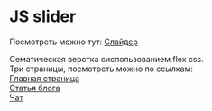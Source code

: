 # JS slider

Посмотреть можно тут: [Слайдер](https://obelix84.github.io/otus-js-html-hw9/)

Сематическая верстка сиспользованием flex css.  
Три страницы, посмотреть можно по ссылкам:  
[Главная страница](https://raw.githack.com/obelix84/otus-js-html-hw9/develop/src/index.html)  
[Статья блога](https://raw.githack.com/obelix84/otus-js-html-hw9/develop/src/blog.html)  
[Чат](https://raw.githack.com/obelix84/otus-js-html-hw9/develop/src/chat.html)
